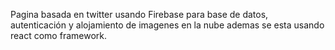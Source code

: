 Pagina basada en twitter usando Firebase para base de datos, autenticación y alojamiento de imagenes en la nube ademas se esta usando react como framework.